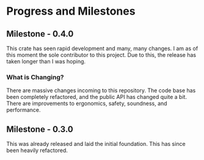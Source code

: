 # Progress and Milestones

## Milestone - 0.4.0

This crate has seen rapid development and many, many changes. I am as of this moment the sole contributor to this project. Due to this, the release has taken longer than I was hoping.

### What is Changing?

There are massive changes incoming to this repository. The code base has been completely refactored, and the public API has changed quite a bit. There are improvements to ergonomics, safety, soundness, and performance.

## Milestone - 0.3.0

This was already released and laid the initial foundation. This has since been heavily refactored.
